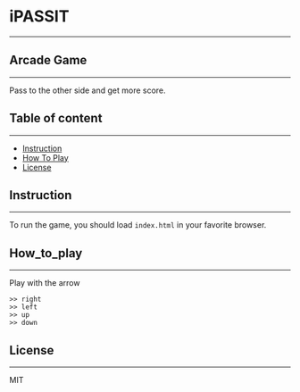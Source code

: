 # iPASSIT
---
## Arcade Game
--- 

Pass to the other side and get more score.


## Table of content
---

* [Instruction](#instruction)
* [How To Play](#how_to_play)
* [License](#license)

## Instruction
---

To run the game, you should load `index.html` in your favorite browser.


## How_to_play
---

Play with the arrow

```
>> right
>> left
>> up
>> down
```

## License
---

MIT